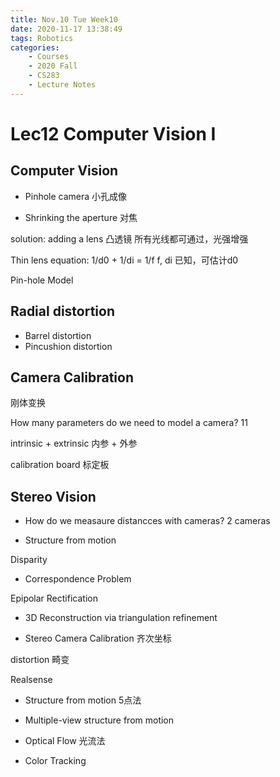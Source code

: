 ```yaml
---
title: Nov.10 Tue Week10
date: 2020-11-17 13:38:49
tags: Robotics
categories:
    - Courses
    - 2020 Fall
    - CS283
    - Lecture Notes
---
```


# Lec12 Computer Vision I

## Computer Vision

* Pinhole camera 小孔成像

* Shrinking the aperture 对焦

solution: adding a lens 凸透镜
所有光线都可通过，光强增强

Thin lens equation: 1/d0 + 1/di = 1/f
f, di 已知，可估计d0

Pin-hole Model

## Radial distortion
* Barrel distortion
* Pincushion distortion

## Camera Calibration
刚体变换

How many parameters do we need to model a camera?
11

intrinsic + extrinsic
内参 + 外参

calibration board 标定板

## Stereo Vision
* How do we measaure distancces with cameras?
2 cameras

* Structure from motion

Disparity 

* Correspondence Problem

Epipolar Rectification

* 3D Reconstruction via triangulation
refinement

* Stereo Camera Calibration
齐次坐标

distortion 畸变 

Realsense

* Structure from motion
5点法

* Multiple-view structure from motion

* Optical Flow 光流法

* Color Tracking

